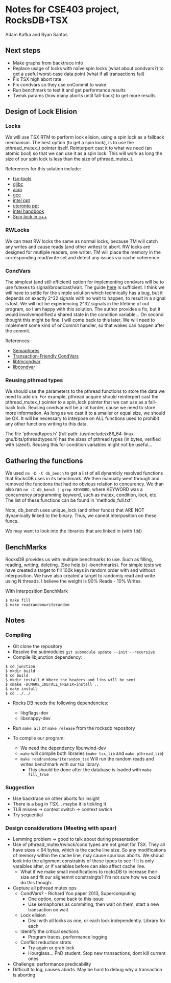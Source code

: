 # Notes for CSE403 project, RocksDB+TSX
Adam Kafka and Ryan Santos

## Next steps
- Make graphs from backtrace info
- Replace usage of locks with naïve spin locks (what about condvars?) to get a useful worst-case data point (what if all transactions fail)
- Fix TSX high abort rate
- Fix condvars so they use onCommit to wake
- Run benchmark to test it and get performance results
- Tweak params (how many aborts until fall-back) to get more results

## Design of Lock Elision
### Locks
We will use TSX RTM to perform lock elision, using a spin lock as a fallback mechanism. The best option (to get a spin lock), is to use the pthread\_mutex\_t pointer itself. Reinterpert cast it to what we need (an atomic bool) so that we can use it as a spin lock. This will work as long the size of our spin lock is less than the size of pthread\_mutex\_t. 

References for this solution include:
- [tsx-tools](https://github.com/andikleen/tsx-tools/blob/master/locks/spin-rtm.c)
- [glibc](https://lwn.net/Articles/534758/)
- [acm](https://queue.acm.org/detail.cfm?id=2579227)
- [gcc](https://gcc.gnu.org/onlinedocs/gcc-4.8.2/gcc/X86-transactional-memory-intrinsics.html#X86-transactional-memory-intrinsics)
- [intel ppt](http://www.halobates.de/adding-lock-elision-to-linux.pdf)
- [utoronto ppt](http://individual.utoronto.ca/mikedaiwang/tm/Intel_TSX_Overview.pdf)
- [intel handbook](https://www-ssl.intel.com/content/dam/www/public/us/en/documents/manuals/64-ia-32-architectures-optimization-manual.pdf)
- [Spin lock in c++](http://en.cppreference.com/w/cpp/atomic/atomic_flag)

### RWLocks
We can treat RW locks the same as normal locks, because TM will catch any writes and cause reads (and other writes) to abort. RW locks are designed for mutliple readers, one writer. TM will place the memory in the corresponding read/write set and detect any issues via cache coherence.

### CondVars
The simplest (and still efficient) option for implementing condvars will be to use futexes to signal/broadcast/wait. The guide [here](https://www.remlab.net/op/futex-condvar.shtml) is sufficient. I think we will have to settle for the simple solution which technically has a bug, but it depends on exactly 2^32 signals with no wait to happen, to result in a signal is lost. We will not be experiencing 2^32 signals in the lifetime of out program, so I am happy with this solution. The author provides a fix, but it would involvemodified a shared state in the condition variable... On second thought this might be fine. I will come back to this later. We will need to implement some kind of onCommit handler, so that wakes can happen after the commit.

References:
- [Semaphores](http://www.csc.villanova.edu/~mdamian/threads/posixsem.html)
- [Transaction-Friendly CondVars](http://transact2014.cse.lehigh.edu/wang2.pdf)
- [libtmcondvar](https://github.com/mfs409/transmem/blob/master/libs/libtmcondvar/tmcondvar.cc)
- [libcondvar](https://github.com/mfs409/libcondvar)

### Reusing pthread types
We should use the parameters to the pthread functions to store the data we need to add on. For example, pthread acquire should reinterpert cast the pthread\_mutex\_t pointer to a spin\_lock pointer that we can use as a fall-back lock. Reusing condvar will be a lot harder, cause we need to store more information. As long as we cast it to a smaller or equal size, we should be OK. It will be necessary to interpose on ALL functions used to prohibit any other functions writing to this data.

The file 'pthreadtypes.h' (full path: /usr/include/x86\_64-linux-gnu/bits/pthreadtypes.h) has the sizes of pthread types (in bytes, verified with sizeof). Reusing this for condition variables might not be useful...

## Gathering the functions
We used ``nm -D -C db_bench`` to get a list of all dynamicly resolved functions that RocksDB uses in its benchmark. We then manually went through and removed the functions that had no obvious relation to concurency. We than also ran ``nm -C db_bench | grep KEYWORD``, where KEYWORD was a concurrency programming keyword, such as mutex, condition, lock, etc. The list of these functions can be found in 'methods\_full.txt'.

Note, db\_bench uses unique\_lock (and other funcs) that ARE NOT dynamically linked to the binary. Thus, we cannot interposition on these funcs.

We may want to look into the libraries that are linked in (with ``ldd``)

## BenchMarks
RocksDB provides us with multiple benchmarks to use. Such as filling, reading, writing, deleting. (See help.txt -benchmarks). For simple tests we have created a target to fill 100k keys in random order with and without interposition. We have also created a target to randomly read and write using N threads. I believe the weight is 90% Reads - 10% Writes. 

With Interposition BenchMark
```
$ make fill
$ make readrandomwriterandom
```

## Notes
### Compiling
- Git clone the repository
- Resolve the submodules ``git submodule update --init --recursive``
- Compile libjunction dependency:

```
$ cd junction
$ mkdir build
$ cd build
$ mkdir install # Where the headers and libs will be sent
$ cmake -DCMAKE_INSTALL_PREFIX=install ..
$ make install
$ cd ../../
```

- Rocks DB needs the following dependencies:
    - libgflags-dev
    - libsnappy-dev
- Run ``make all`` or ``make release`` from the rocksdb repository

- To compile our program:
    - We need the dependency libunwind-dev
    - ``make`` will compile both libraries (``make tsx_lib`` and ``make pthread_lib``)
    - ``make readrandomwriterandom_tsx`` Will run the random reads and writes benchmark with our tsx library.
        - This should be done after the database is loaded with ``make fill_true``

### Suggestion
- Use backtrace on other aborts for insight
- There is a bug in TSX... maybe it is tickling it
- TLB misses -> context switch -> context swtich
- Try sequential


### Design considerations (Meeting with spear)
- Lemming problem -> good to talk about during presentation
- Use of pthread\_mutex/rwlock/cond types are not great for TSX. They all have sizes < 64 bytes, which is the cache line size. So any modifications of memory within the cache line, may cause spurious aborts. We shoud look into the alignment constraints of these types to see if it is only varaibles after, or if variables before can also affect cache line. 
    - What if we make small modifications to rocksDB to increase their size and fit our alignemnt constraingts? I'm not sure how we could do this though.
- Capture all pthread mutex ops
    - CondVars? - Richard Yoo paper 2013, Supercomputing
        - One option, come back to this issue
        - Use semaphores as commiting, then wait on them, start a new transaction on wait
    - Lock elision
        - Deal with all locks as one, or each lock independently. Library for each
    - Identify the critical sections
        - Program traces, performance logging
    - Conflict reduction strats
        - Try again or grab lock
        - Hourglass... PhD student. Stop new transactions, dont kill current ones
- Challenge: performance predicability
- Difficult to log, causes aborts. May be hard to debug why a transaction is aborting
